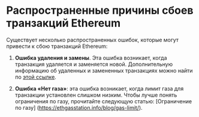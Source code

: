 # Распространенные причины сбоев транзакций Ethereum

Существует несколько распространенных ошибок, которые могут привести к сбою транзакций Ethereum:

1. **Ошибка удаления и замены**. Эта ошибка возникает, когда транзакция удаляется и заменяется новой. Дополнительную информацию об удаленных и замененных транзакциях можно найти по [этой ссылке](https://info.etherscan.com/transaction-dropped-replaced/).

2. **Ошибка «Нет газа»**: эта ошибка возникает, когда лимит газа для транзакции установлен слишком низким. Чтобы лучше понять ограничения по газу, прочитайте следующую статью: [Ограничение по газу] (https://ethgasstation.info/blog/gas-limit/).